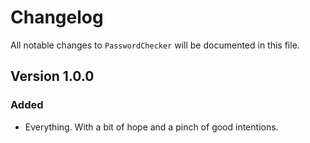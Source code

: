 # Changelog

All notable changes to `PasswordChecker` will be documented in this file.

## Version 1.0.0

### Added
- Everything. With a bit of hope and a pinch of good intentions. 
